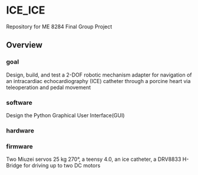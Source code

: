 # ICE_ICE
Repository for ME 8284 Final Group Project

## Overview 
### goal
Design, build, and test a 2-DOF robotic mechanism adapter for navigation of an intracardiac
echocardiography (ICE) catheter through a porcine heart via teleoperation and pedal movement
### software
Design the Python Graphical User Interface(GUI) 
### hardware
### firmware
Two Miuzei servos 25 kg 270°, a teensy 4.0, an ice catheter, a DRV8833 H-Bridge for driving up to two DC motors
